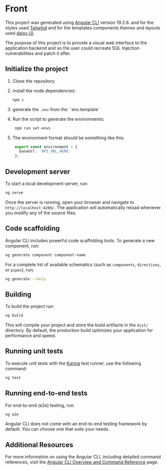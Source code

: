 # Front

This project was generated using [Angular CLI](https://github.com/angular/angular-cli) version 19.2.6. and for the styles used [Tailwind](https://tailwindcss.com/docs/installation/framework-guides) and for the templates components themes and layouts used [daisy UI](https://daisyui.com/docs/install/).

The purpose of this project is to provide a visual web interface to the application backend and so the user could recreate SQL Injection vulnerabilities and patch it after.

## Initialize the project

1. Clone the repository

2. install the node dependencies:

   ```bash
   npm i
   ```

3. generate the `.env` from the ``env.template`

4. Run the script to generate the environments:

   ```bash
    npm run set-envs
   ```

5. The environment format should be something like this:

   ```typescript
    export const environment = {
      baseUrl: 'API_URL_HERE'
    };
   ```

## Development server

To start a local development server, run:

```bash
ng serve
```

Once the server is running, open your browser and navigate to `http://localhost:4200/`. The application will automatically reload whenever you modify any of the source files.

## Code scaffolding

Angular CLI includes powerful code scaffolding tools. To generate a new component, run:

```bash
ng generate component component-name
```

For a complete list of available schematics (such as `components`, `directives`, or `pipes`), run:

```bash
ng generate --help
```

## Building

To build the project run:

```bash
ng build
```

This will compile your project and store the build artifacts in the `dist/` directory. By default, the production build optimizes your application for performance and speed.

## Running unit tests

To execute unit tests with the [Karma](https://karma-runner.github.io) test runner, use the following command:

```bash
ng test
```

## Running end-to-end tests

For end-to-end (e2e) testing, run:

```bash
ng e2e
```

Angular CLI does not come with an end-to-end testing framework by default. You can choose one that suits your needs.

## Additional Resources

For more information on using the Angular CLI, including detailed command references, visit the [Angular CLI Overview and Command Reference](https://angular.dev/tools/cli) page.
